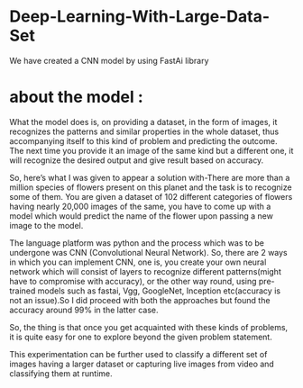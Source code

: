 # Deep-Learning-With-Large-Data-Set

We have created a CNN model by using FastAi library 

# about the model :


What the model does is, on providing a dataset, in the form of images, it
recognizes the patterns and similar properties in the whole dataset, thus accompanying
itself to this kind of problem and predicting the outcome. The next time you provide it
an image of the same kind but a different one, it will recognize the desired output and
give result based on accuracy.

So, here’s what I was given to appear a solution with-There are more than a million
species of flowers present on this planet and the task is to recognize some of them. You
are given a dataset of 102 different categories of flowers having nearly 20,000 images
of the same, you have to come up with a model which would predict the name of the
flower upon passing a new image to the model.

The language platform was python and the process which was to be undergone was
CNN (Convolutional Neural Network). So, there are 2 ways
in which you can implement CNN, one is, you create your own neural network which
will consist of layers to recognize different patterns(might have to compromise with
accuracy), or the other way round, using pre-trained models such as fastai, Vgg,
GoogleNet, Inception etc(accuracy is not an issue).So I did proceed with both the
approaches but found the accuracy around 99% in the latter case.

So, the thing is that once you get acquainted with these kinds of problems, it is quite
easy for one to explore beyond the given problem statement.

This experimentation can be further used to classify a different set of images having a
larger dataset or capturing live images from video and classifying them at runtime.
